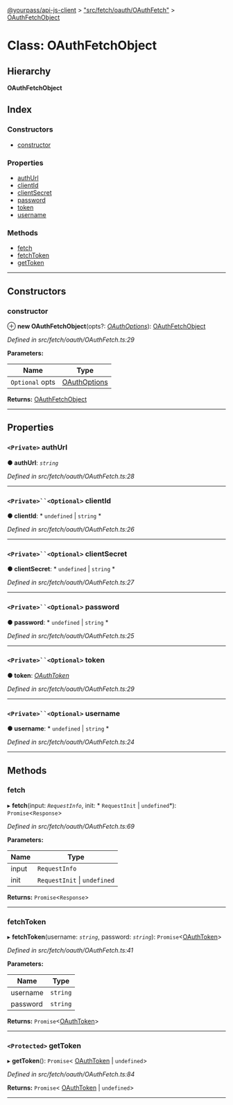[@yourpass/api-js-client](../README.md) > ["src/fetch/oauth/OAuthFetch"](../modules/_src_fetch_oauth_oauthfetch_.md) > [OAuthFetchObject](../classes/_src_fetch_oauth_oauthfetch_.oauthfetchobject.md)

# Class: OAuthFetchObject

## Hierarchy

**OAuthFetchObject**

## Index

### Constructors

* [constructor](_src_fetch_oauth_oauthfetch_.oauthfetchobject.md#constructor)

### Properties

* [authUrl](_src_fetch_oauth_oauthfetch_.oauthfetchobject.md#authurl)
* [clientId](_src_fetch_oauth_oauthfetch_.oauthfetchobject.md#clientid)
* [clientSecret](_src_fetch_oauth_oauthfetch_.oauthfetchobject.md#clientsecret)
* [password](_src_fetch_oauth_oauthfetch_.oauthfetchobject.md#password)
* [token](_src_fetch_oauth_oauthfetch_.oauthfetchobject.md#token)
* [username](_src_fetch_oauth_oauthfetch_.oauthfetchobject.md#username)

### Methods

* [fetch](_src_fetch_oauth_oauthfetch_.oauthfetchobject.md#fetch)
* [fetchToken](_src_fetch_oauth_oauthfetch_.oauthfetchobject.md#fetchtoken)
* [getToken](_src_fetch_oauth_oauthfetch_.oauthfetchobject.md#gettoken)

---

## Constructors

<a id="constructor"></a>

###  constructor

⊕ **new OAuthFetchObject**(opts?: *[OAuthOptions](../interfaces/_src_fetch_oauth_oauthfetch_.oauthoptions.md)*): [OAuthFetchObject](_src_fetch_oauth_oauthfetch_.oauthfetchobject.md)

*Defined in src/fetch/oauth/OAuthFetch.ts:29*

**Parameters:**

| Name | Type |
| ------ | ------ |
| `Optional` opts | [OAuthOptions](../interfaces/_src_fetch_oauth_oauthfetch_.oauthoptions.md) |

**Returns:** [OAuthFetchObject](_src_fetch_oauth_oauthfetch_.oauthfetchobject.md)

___

## Properties

<a id="authurl"></a>

### `<Private>` authUrl

**● authUrl**: *`string`*

*Defined in src/fetch/oauth/OAuthFetch.ts:28*

___
<a id="clientid"></a>

### `<Private>``<Optional>` clientId

**● clientId**: * `undefined` &#124; `string`
*

*Defined in src/fetch/oauth/OAuthFetch.ts:26*

___
<a id="clientsecret"></a>

### `<Private>``<Optional>` clientSecret

**● clientSecret**: * `undefined` &#124; `string`
*

*Defined in src/fetch/oauth/OAuthFetch.ts:27*

___
<a id="password"></a>

### `<Private>``<Optional>` password

**● password**: * `undefined` &#124; `string`
*

*Defined in src/fetch/oauth/OAuthFetch.ts:25*

___
<a id="token"></a>

### `<Private>``<Optional>` token

**● token**: *[OAuthToken](_src_fetch_oauth_oauthtoken_.oauthtoken.md)*

*Defined in src/fetch/oauth/OAuthFetch.ts:29*

___
<a id="username"></a>

### `<Private>``<Optional>` username

**● username**: * `undefined` &#124; `string`
*

*Defined in src/fetch/oauth/OAuthFetch.ts:24*

___

## Methods

<a id="fetch"></a>

###  fetch

▸ **fetch**(input: *`RequestInfo`*, init: * `RequestInit` &#124; `undefined`*): `Promise`<`Response`>

*Defined in src/fetch/oauth/OAuthFetch.ts:69*

**Parameters:**

| Name | Type |
| ------ | ------ |
| input | `RequestInfo` |
| init |  `RequestInit` &#124; `undefined`|

**Returns:** `Promise`<`Response`>

___
<a id="fetchtoken"></a>

###  fetchToken

▸ **fetchToken**(username: *`string`*, password: *`string`*): `Promise`<[OAuthToken](_src_fetch_oauth_oauthtoken_.oauthtoken.md)>

*Defined in src/fetch/oauth/OAuthFetch.ts:41*

**Parameters:**

| Name | Type |
| ------ | ------ |
| username | `string` |
| password | `string` |

**Returns:** `Promise`<[OAuthToken](_src_fetch_oauth_oauthtoken_.oauthtoken.md)>

___
<a id="gettoken"></a>

### `<Protected>` getToken

▸ **getToken**(): `Promise`< [OAuthToken](_src_fetch_oauth_oauthtoken_.oauthtoken.md) &#124; `undefined`>

*Defined in src/fetch/oauth/OAuthFetch.ts:84*

**Returns:** `Promise`< [OAuthToken](_src_fetch_oauth_oauthtoken_.oauthtoken.md) &#124; `undefined`>

___

